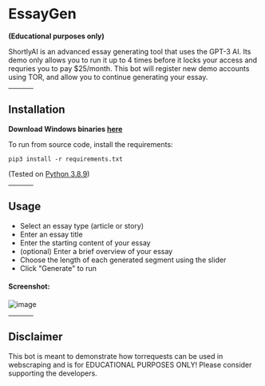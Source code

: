 # EssayGen

<strong>(Educational purposes only)</strong>

ShortlyAI is an advanced essay generating tool that uses the GPT-3 AI. Its demo only allows you to run it up to 4 times before it locks your access and requries you to pay $25/month. This bot will register new demo accounts using TOR, and allow you to continue generating your essay.

<hr width=50>

## Installation

**Download Windows binaries [here](https://github.com/daijro/essaygen/releases)**

To run from source code, install the requirements:

```
pip3 install -r requirements.txt
```
(Tested on [Python 3.8.9](https://www.python.org/downloads/release/python-389/))


<hr width=50>

## Usage

- Select an essay type (article or story)
- Enter an essay title
- Enter the starting content of your essay
- (optional) Enter a brief overview of your essay
- Choose the length of each generated segment using the slider
- Click "Generate" to run

#### Screenshot:

![image](https://i.imgur.com/zh44vvv.png)

<hr width=50>

## Disclaimer

This bot is meant to demonstrate how torrequests can be used in webscraping and is for EDUCATIONAL PURPOSES ONLY! Please consider supporting the developers.
